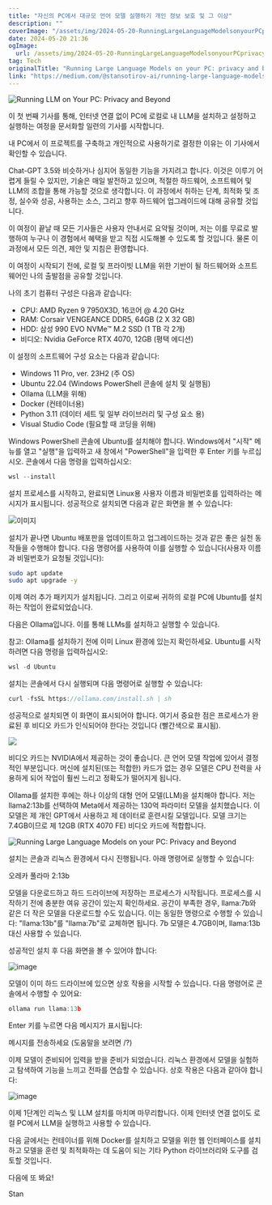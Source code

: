 ```yaml
---
title: "자신의 PC에서 대규모 언어 모델 실행하기 개인 정보 보호 및 그 이상"
description: ""
coverImage: "/assets/img/2024-05-20-RunningLargeLanguageModelsonyourPCprivacyandbeyond_0.png"
date: 2024-05-20 21:36
ogImage:
  url: /assets/img/2024-05-20-RunningLargeLanguageModelsonyourPCprivacyandbeyond_0.png
tag: Tech
originalTitle: "Running Large Language Models on your PC: privacy and beyond"
link: "https://medium.com/@stansotirov-ai/running-large-language-models-on-your-pc-privacy-and-beyond-2d4afb9c2ea6"
---
```


![Running LLM on Your PC: Privacy and Beyond](/assets/img/2024-05-20-RunningLargeLanguageModelsonyourPCprivacyandbeyond_0.png)

이 첫 번째 기사를 통해, 인터넷 연결 없이 PC에 로컬로 내 LLM을 설치하고 설정하고 실행하는 여정을 문서화할 일련의 기사를 시작합니다.

내 PC에서 이 프로젝트를 구축하고 개인적으로 사용하기로 결정한 이유는 이 기사에서 확인할 수 있습니다.

Chat-GPT 3.5와 비슷하거나 심지어 동일한 기능을 가지려고 합니다. 이것은 이루기 어렵게 들릴 수 있지만, 기술은 매일 발전하고 있으며, 적절한 하드웨어, 소프트웨어 및 LLM의 조합을 통해 가능할 것으로 생각합니다. 이 과정에서 취하는 단계, 최적화 및 조정, 실수와 성공, 사용하는 소스, 그리고 향후 하드웨어 업그레이드에 대해 공유할 것입니다.

<div class="content-ad"></div>

이 여정이 끝날 때 모든 기사들은 사용자 안내서로 요약될 것이며, 저는 이를 무료로 발행하여 누구나 이 경험에서 혜택을 받고 직접 시도해볼 수 있도록 할 것입니다. 물론 이 과정에서 모든 의견, 제안 및 지침은 환영합니다.

이 여정이 시작되기 전에, 로컬 및 프라이빗 LLM을 위한 기반이 될 하드웨어와 소프트웨어인 나의 출발점을 공유할 것입니다.

나의 초기 컴퓨터 구성은 다음과 같습니다:

- CPU: AMD Ryzen 9 7950X3D, 16코어 @ 4.20 GHz
- RAM: Corsair VENGEANCE DDR5, 64GB (2 X 32 GB)
- HDD: 삼성 990 EVO NVMe™ M.2 SSD (1 TB 각 2개)
- 비디오: Nvidia GeForce RTX 4070, 12GB (평택 에디션)

<div class="content-ad"></div>

이 설정의 소프트웨어 구성 요소는 다음과 같습니다:

- Windows 11 Pro, ver. 23H2 (주 OS)
- Ubuntu 22.04 (Windows PowerShell 콘솔에 설치 및 실행됨)
- Ollama (LLM을 위해)
- Docker (컨테이너용)
- Python 3.11 (데이터 세트 및 일부 라이브러리 및 구성 요소 용)
- Visual Studio Code (필요할 때 코딩을 위해)

Windows PowerShell 콘솔에 Ubuntu를 설치해야 합니다. Windows에서 "시작" 메뉴를 열고 "실행"을 입력하고 새 창에서 "PowerShell"을 입력한 후 Enter 키를 누르십시오. 콘솔에서 다음 명령을 입력하십시오:

```js
wsl --install
```

<div class="content-ad"></div>

설치 프로세스를 시작하고, 완료되면 Linux용 사용자 이름과 비밀번호를 입력하라는 메시지가 표시됩니다. 성공적으로 설치되면 다음과 같은 화면을 볼 수 있습니다:

![이미지](/assets/img/2024-05-20-RunningLargeLanguageModelsonyourPCprivacyandbeyond_1.png)

설치가 끝나면 Ubuntu 배포판을 업데이트하고 업그레이드하는 것과 같은 좋은 실천 동작들을 수행해야 합니다. 다음 명령어를 사용하여 이를 실행할 수 있습니다(사용자 이름과 비밀번호가 요청될 것입니다):

```bash
sudo apt update
sudo apt upgrade -y
```

<div class="content-ad"></div>

이제 여러 추가 패키지가 설치됩니다. 그리고 이로써 귀하의 로컬 PC에 Ubuntu를 설치하는 작업이 완료되었습니다.

다음은 Ollama입니다. 이를 통해 LLMs를 설치하고 실행할 수 있습니다.

참고: Ollama를 설치하기 전에 이미 Linux 환경에 있는지 확인하세요. Ubuntu를 시작하려면 다음 명령을 입력하십시오:

```js
wsl -d Ubuntu
```

<div class="content-ad"></div>

설치는 콘솔에서 다시 실행되며 다음 명령어로 실행할 수 있습니다:

```js
curl -fsSL https://ollama.com/install.sh | sh
```

성공적으로 설치되면 이 화면이 표시되어야 합니다. 여기서 중요한 점은 프로세스가 완료된 후 비디오 카드가 인식되어야 한다는 것입니다 (빨간색으로 표시됨).

<img src="/assets/img/2024-05-20-RunningLargeLanguageModelsonyourPCprivacyandbeyond_2.png" />

<div class="content-ad"></div>

비디오 카드는 NVIDIA에서 제공하는 것이 좋습니다. 큰 언어 모델 작업에 있어서 결정적인 부분입니다. 머신에 설치된(또는 적합한) 카드가 없는 경우 모델은 CPU 전력을 사용하게 되어 작업이 훨씬 느리고 정확도가 떨어지게 됩니다.

Ollama를 설치한 후에는 하나 이상의 대형 언어 모델(LLM)을 설치해야 합니다. 저는 llama2:13b를 선택하여 Meta에서 제공하는 130억 파라미터 모델을 설치했습니다. 이 모델은 제 개인 GPT에서 사용하고 제 데이터로 훈련시킬 모델입니다. 모델 크기는 7.4GB이므로 제 12GB (RTX 4070 FE) 비디오 카드에 적합합니다.

![Running Large Language Models on your PC: Privacy and Beyond](/assets/img/2024-05-20-RunningLargeLanguageModelsonyourPCprivacyandbeyond_3.png)

설치는 콘솔과 리눅스 환경에서 다시 진행됩니다. 아래 명령어로 실행할 수 있습니다:

<div class="content-ad"></div>

오레카 풀라마 2:13b

모델을 다운로드하고 하드 드라이브에 저장하는 프로세스가 시작됩니다. 프로세스를 시작하기 전에 충분한 여유 공간이 있는지 확인하세요. 공간이 부족한 경우, llama:7b와 같은 더 작은 모델을 다운로드할 수도 있습니다. 이는 동일한 명령으로 수행할 수 있습니다: "llama:13b"를 "llama:7b"로 교체하면 됩니다. 7b 모델은 4.7GB이며, llama:13b 대신 사용할 수 있습니다.

성공적인 설치 후 다음 화면을 볼 수 있어야 합니다:

![image](/assets/img/2024-05-20-RunningLargeLanguageModelsonyourPCprivacyandbeyond_4.png)

<div class="content-ad"></div>

모델이 이미 하드 드라이브에 있으면 상호 작용을 시작할 수 있습니다. 다음 명령어로 콘솔에서 수행할 수 있어요:

```js
ollama run llama:13b
```

Enter 키를 누르면 다음 메시지가 표시됩니다:

메시지를 전송하세요 (도움말을 보려면 /?)

<div class="content-ad"></div>

이제 모델이 준비되어 입력을 받을 준비가 되었습니다. 리눅스 환경에서 모델을 실험하고 탐색하여 기능을 느끼고 전파를 연습할 수 있습니다. 상호 작용은 다음과 같아야 합니다:

![image](/assets/img/2024-05-20-RunningLargeLanguageModelsonyourPCprivacyandbeyond_5.png)

이제 1단계인 리눅스 및 LLM 설치를 마치며 마무리합니다. 이제 인터넷 연결 없이도 로컬 PC에서 LLM을 실행하고 사용할 수 있습니다.

다음 글에서는 컨테이너를 위해 Docker를 설치하고 모델을 위한 웹 인터페이스를 설치하고 모델을 훈련 및 최적화하는 데 도움이 되는 기타 Python 라이브러리와 도구를 검토할 것입니다.

<div class="content-ad"></div>

다음에 또 봐요!

Stan
